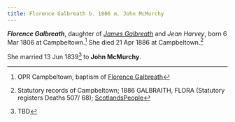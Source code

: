 ```yaml
---
title: Florence Galbreath b. 1806 m. John McMurchy
---
```

***Florence Galbreath***, daughter of *[James Galbreath](galbreath-james-1768-jean-harvey.md)* and *Jean Harvey*, born 6 Mar 1806 at Campbeltown.[^birth] She died 21 Apr 1886 at Campbeltown.[^death]

She married 13 Jun 1839[^marriage] to  **John McMurchy**.

[^birth]: OPR Campbeltown, baptism of [Florence Galbreath](/sources/opr-campbeltown-births.md#1805-03-06-florence-galbreath)

[^marriage]: TBD

[^death]: Statutory records of Campbeltown; 1886 GALBRAITH, FLORA (Statutory registers Deaths 507/ 68); [ScotlandsPeople](https://www.scotlandspeople.gov.uk/view-image/nrs_stat_deaths/2856442)
